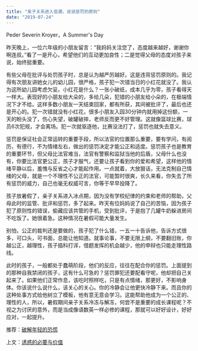 ```yaml
---
title: "亲子关系进入低潮，说说惩罚的原则"
date: "2019-07-24"
---
```


 Peder Severin Kroyer，A Summer's Day

  

昨天晚上，一位六年级的小朋友留言：“我妈妈关注您了，态度越来越好，谢谢你啊连叔。”看了一是开心，希望他们的互动更加良性；二是觉得父母的态度对孩子来说，始终挺重要。

有些父母在批评与处罚孩子时，总是认为越严厉越好。这是违背惩罚原则的。我记得有次朋友讲她女儿的幼儿园，很严格，孩子犯一次错当日的小红花就没了。我认为这所幼儿园考虑欠妥。小红花是什么？一张小破纸，成本几乎为零，孩子看得天一样大。表现好的小朋友给大朵的，多给几朵，犯错的小朋友给小朵的，在极端情况下才不给。这样多数小朋友一天结束回家，都有所获，其间被批评了，最后也还是开心的。犯一次错就没有小红花，很多小朋友入园30分钟内就用掉这份额，一天的盼头没了，伤心失望，破罐破摔，老师反而更不好管理。这就像篮球比赛，球员6次犯规，才会离场。犯一次就驱逐他，比赛没法打了，惩罚也就失去意义。

惩罚是保证社会正常运转的重要手段，所以法官的位置那么重要，要有学问，有阅历，有德行，不为情绪左右，做出的惩罚决定才能公正和适度。惩罚孩子也是教育的重要环节，但父母比法官难当，法官有警察和监狱当他的后盾，父母什么也没有，你要比法官更公正，孩子才服气，还要让孩子看到你的爱和希望，这样他的情绪平静以后，羞愧与反省之心才能起作用。一点就着，大放狠话，无法克制自己情绪的父母，就是一个不理性不公正的法官，可能暂时很爽，长久来看，你失去了所有惩罚的威力，自己也毫无权威可言，你等于早早投降了。

孩子放暑假了，亲子关系进入冰点期，因为没有学校纪律的约束和老师的帮助，父母此时的监管、批评和惩罚，多了起来。昨天有位妈妈说了自己的苦恼，因为孩子犯了原则性的错误，偷藏应该共管的手机，受到批评，于是抱了几罐牛奶躲进房间不吃饭了。她很着急。这种情况在暑假可能大量发生。

别怕，公正的裁判还是要做的，孩子犯了什么错，一五一十告诉他，告诉方式很多，可口头，可书面，总能让他知道。就事论事，不要无限上纲，不要翻旧账，你越公正，越理性，孩子插科打诨，借题发挥的机会越少，他的申辩也只能走理性路线。

此时的孩子，一般都处于蠢萌阶段，他们的反应，往往在配合你的惩罚。上面提到的那种自我禁闭的孩子，这有什么可急的？惩罚罪犯还要配看守呢，他却把自己关起来了。如果他们正常作息，该吃时照样吃，只是有点情绪，那更好，不影响身体。你该说什么说什么，该关心的关心。你的冷静会让他更快冷静下来。而且你的这种处事方式给他树立了模板，他有意无意会学习。这能帮助他成为一个公正的、理性的人，所以，暑假期间亲子关系冷冻与解冻，何尝不是重要的成长课程呢？不视之为讨厌的意外，而是当成像语数英一样必修的课程，那就可以好好设计，好好应对，一起提升。

  

推荐：[破解年轻的恐慌](http://mp.weixin.qq.com/s?__biz=MjM5NDU0Mjk2MQ==&mid=2651622924&idx=1&sn=8832c26ec1e13e12c1195b4af27088c9&chksm=bd7e0a128a098304cad9fcb7c19f2725b58869fbd7e7c9f294af8dce545f9f2f1f3b3549118b&scene=21#wechat_redirect)  

上文：[诱惑的必要与价值](http://mp.weixin.qq.com/s?__biz=MjM5NDU0Mjk2MQ==&mid=2651634296&idx=1&sn=60c77fe62ad1970c2569326b9bbf4876&chksm=bd7e3e668a09b77099f12afea1f1b304d56c813526accd582d3a1b510820442839eb32cd6998&scene=21#wechat_redirect)
